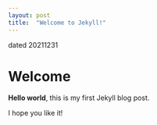 ```yaml
---
layout: post
title:  "Welcome to Jekyll!"
---
```

dated 20211231 
# Welcome

**Hello world**, this is my first Jekyll blog post.

I hope you like it!